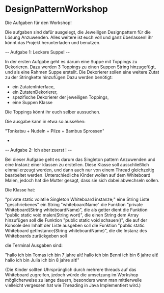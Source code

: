 # DesignPatternWorkshop

Die Aufgaben für den Workshop!

Die aufgaben sind dafür ausgelegt, die Jeweiligen Designpattern für die Lösung Anzuwenden. Alles weitere ist euch voll und ganz überlassen! 
ihr könnt das Projekt herunterladen und benutzen.

-- Aufgabe 1: Leckere Suppe! --

In der ersten Aufgabe geht es darum eine Suppe mit Toppings zu Dekorieren. Dazu werden 3 Toppings zu einen Suppen String hinzugefügt, und als eine Rahmen Suppe erstellt. Die Dekorierer sollen eine weitere Zutat zu der Stringkette hinzufügen
Dazu werden benötigt:

- ein ZutatenInterface,
- ein ZutatenDekorierer,
- spezifische Dekorierer der jeweiligen Toppings,
- eine Suppen Klasse


Die Toppings könnt ihr euch selber aussuchen.

Die ausgabe kann in etwa so aussehen:

"Tonkatsu + Nudeln + Pilze + Bambus Sprossen"

-




-- Aufgabe 2: Ich aber zuerst ! -- 

Bei dieser Aufgabe geht es darum das Singleton pattern Anzuwenden und eine Instanz einer klassen zu erstellen. Diese Klasse soll ausschließlich einmal erzeugt werden, und dann auch nur von einem Thread gleichzeitig bearbeitet werden. 
Unterschiedliche Kinder wollen auf dem Whiteboard Malen, jedoch hat die Mutter gesagt, dass sie sich dabei abwechseln sollen.

Die Klasse hat:

"private static volatile Singleton Whiteboard instanze;"
eine String Liste "geschriebenes"
ein String "whiteboardName"
die Funktion "private Whiteboard(String whiteboardName)", die als getter dient
die Funktion "public static void malen(String wort)", die einen String dem Array hinzufügen soll
die Funktion "public static void schauen()", die auf der Konsole den Inhalt der Liste ausgeben soll
die Funktion "public static Whiteboard getInstance(String whiteboardName)", die die Instanz des Whiteboards zurückgeben soll


die Terminal Ausgaben sind:

"hallo ich bin Tomas ich bin 7 jahre alt!
hallo ich bin Benni ich bin 6 jahre alt!
hallo ich bin Julia ich bin 8 jahre alt!"







(Die Kinder sollten Uhrsprünglich durch mehrere threads auf das Whiteboard zugreifen, jedoch würde die umsetzung im Workshop möglicherweise zu lange dauern, besonders wenn man mittlerweile vielleicht vergessen hat wie Threading in Java Implementiert wird.)




